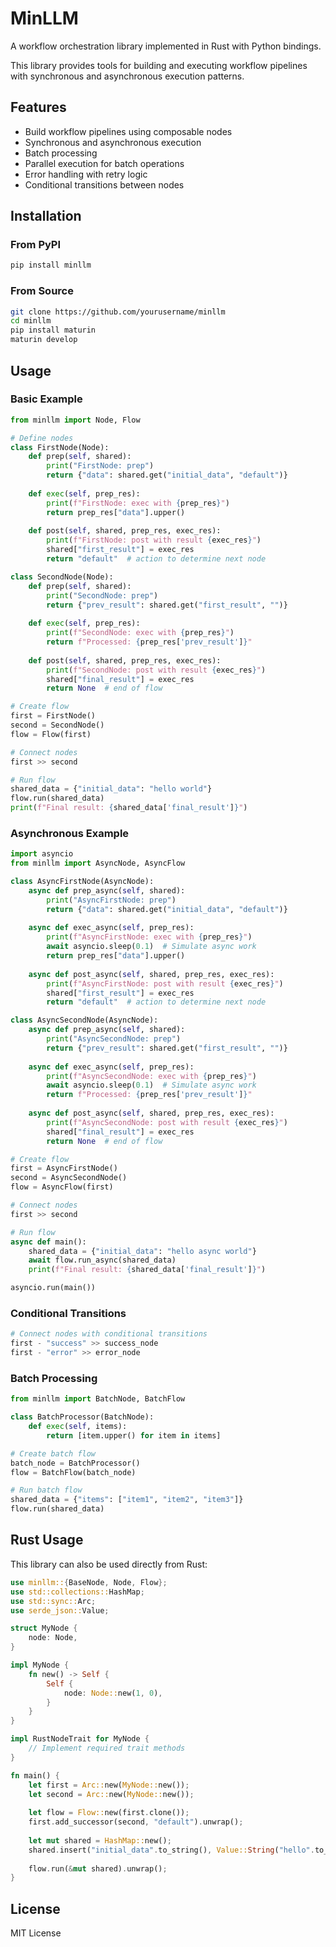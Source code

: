 # MinLLM

A workflow orchestration library implemented in Rust with Python bindings.

This library provides tools for building and executing workflow pipelines with synchronous and asynchronous execution patterns.

## Features

- Build workflow pipelines using composable nodes
- Synchronous and asynchronous execution
- Batch processing
- Parallel execution for batch operations
- Error handling with retry logic
- Conditional transitions between nodes

## Installation

### From PyPI

```bash
pip install minllm
```

### From Source

```bash
git clone https://github.com/yourusername/minllm
cd minllm
pip install maturin
maturin develop
```

## Usage

### Basic Example

```python
from minllm import Node, Flow

# Define nodes
class FirstNode(Node):
    def prep(self, shared):
        print("FirstNode: prep")
        return {"data": shared.get("initial_data", "default")}
    
    def exec(self, prep_res):
        print(f"FirstNode: exec with {prep_res}")
        return prep_res["data"].upper()
    
    def post(self, shared, prep_res, exec_res):
        print(f"FirstNode: post with result {exec_res}")
        shared["first_result"] = exec_res
        return "default"  # action to determine next node

class SecondNode(Node):
    def prep(self, shared):
        print("SecondNode: prep")
        return {"prev_result": shared.get("first_result", "")}
    
    def exec(self, prep_res):
        print(f"SecondNode: exec with {prep_res}")
        return f"Processed: {prep_res['prev_result']}"
    
    def post(self, shared, prep_res, exec_res):
        print(f"SecondNode: post with result {exec_res}")
        shared["final_result"] = exec_res
        return None  # end of flow

# Create flow
first = FirstNode()
second = SecondNode()
flow = Flow(first)

# Connect nodes
first >> second

# Run flow
shared_data = {"initial_data": "hello world"}
flow.run(shared_data)
print(f"Final result: {shared_data['final_result']}")
```

### Asynchronous Example

```python
import asyncio
from minllm import AsyncNode, AsyncFlow

class AsyncFirstNode(AsyncNode):
    async def prep_async(self, shared):
        print("AsyncFirstNode: prep")
        return {"data": shared.get("initial_data", "default")}
    
    async def exec_async(self, prep_res):
        print(f"AsyncFirstNode: exec with {prep_res}")
        await asyncio.sleep(0.1)  # Simulate async work
        return prep_res["data"].upper()
    
    async def post_async(self, shared, prep_res, exec_res):
        print(f"AsyncFirstNode: post with result {exec_res}")
        shared["first_result"] = exec_res
        return "default"  # action to determine next node

class AsyncSecondNode(AsyncNode):
    async def prep_async(self, shared):
        print("AsyncSecondNode: prep")
        return {"prev_result": shared.get("first_result", "")}
    
    async def exec_async(self, prep_res):
        print(f"AsyncSecondNode: exec with {prep_res}")
        await asyncio.sleep(0.1)  # Simulate async work
        return f"Processed: {prep_res['prev_result']}"
    
    async def post_async(self, shared, prep_res, exec_res):
        print(f"AsyncSecondNode: post with result {exec_res}")
        shared["final_result"] = exec_res
        return None  # end of flow

# Create flow
first = AsyncFirstNode()
second = AsyncSecondNode()
flow = AsyncFlow(first)

# Connect nodes
first >> second

# Run flow
async def main():
    shared_data = {"initial_data": "hello async world"}
    await flow.run_async(shared_data)
    print(f"Final result: {shared_data['final_result']}")

asyncio.run(main())
```

### Conditional Transitions

```python
# Connect nodes with conditional transitions
first - "success" >> success_node
first - "error" >> error_node
```

### Batch Processing

```python
from minllm import BatchNode, BatchFlow

class BatchProcessor(BatchNode):
    def exec(self, items):
        return [item.upper() for item in items]

# Create batch flow
batch_node = BatchProcessor()
flow = BatchFlow(batch_node)

# Run batch flow
shared_data = {"items": ["item1", "item2", "item3"]}
flow.run(shared_data)
```

## Rust Usage

This library can also be used directly from Rust:

```rust
use minllm::{BaseNode, Node, Flow};
use std::collections::HashMap;
use std::sync::Arc;
use serde_json::Value;

struct MyNode {
    node: Node,
}

impl MyNode {
    fn new() -> Self {
        Self {
            node: Node::new(1, 0),
        }
    }
}

impl RustNodeTrait for MyNode {
    // Implement required trait methods
}

fn main() {
    let first = Arc::new(MyNode::new());
    let second = Arc::new(MyNode::new());
    
    let flow = Flow::new(first.clone());
    first.add_successor(second, "default").unwrap();
    
    let mut shared = HashMap::new();
    shared.insert("initial_data".to_string(), Value::String("hello".to_string()));
    
    flow.run(&mut shared).unwrap();
}
```

## License

MIT License 
